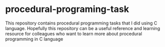 # procedural-programing-task
This repository contains procedural programming tasks that I did using C language. Hopefully this repository can be a useful reference and learning resource for colleagues who want to learn more about procedural programming in C language
